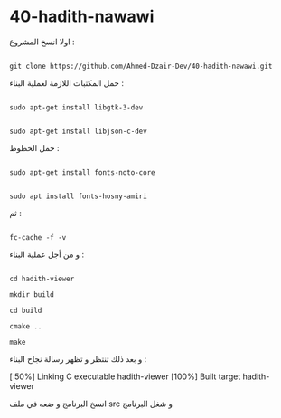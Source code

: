 # 40-hadith-nawawi

اولا انسخ المشروع : 
```

git clone https://github.com/Ahmed-Dzair-Dev/40-hadith-nawawi.git

```


حمل المكتبات اللازمة لعملية البناء :
```

sudo apt-get install libgtk-3-dev

```

```

sudo apt-get install libjson-c-dev

```

حمل الخطوط :
```

sudo apt-get install fonts-noto-core

```

```

sudo apt install fonts-hosny-amiri

```

ثم :

```

fc-cache -f -v

```

و من أجل عملية البناء :
```

cd hadith-viewer

mkdir build

cd build

cmake ..

make

```

و بعد ذلك تنتظر و تظهر رسالة نجاح البناء :

[ 50%] Linking C executable hadith-viewer
[100%] Built target hadith-viewer

انسخ البرنامج و ضعه في ملف src و شغل البرنامج
